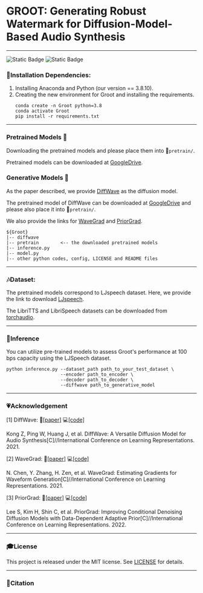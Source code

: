 # GROOT: Generating Robust Watermark for Diffusion-Model-Based Audio Synthesis

------
![Static Badge](https://img.shields.io/badge/PYTHON-3.8%2B-blue)
![Static Badge](https://img.shields.io/badge/Groot-Generative_Watermarking-66c2a5?labelColor=e5f5f9)
### :loudspeaker:Installation Dependencies:
1. Installing Anaconda and Python (our version == 3.8.10).
2. Creating the new environment for Groot and installing the requirements.
   ~~~
   conda create -n Groot python=3.8
   conda activate Groot
   pip install -r requirements.txt
   ~~~

------
### Pretrained Models :link:
Downloading the pretrained models and please place them into :file_folder:`pretrain/`.

Pretrained models can be downloaded at [GoogleDrive](https://drive.google.com/drive/folders/1JTxQvPA-nnhVzMTh5wwwUtMMCT-fQVPg).

### Generative Models :link:
As the paper described, we provide [DiffWave](https://github.com/lmnt-com/diffwave) as the diffusion model.

The pretrained model of DiffWave can be downloaded at [GoogleDrive](https://drive.google.com/drive/folders/1JTxQvPA-nnhVzMTh5wwwUtMMCT-fQVPg) and please also place it into :file_folder:`pretrain/`.

We also provide the links for [WaveGrad](https://github.com/ivanvovk/WaveGrad) and [PriorGrad](https://github.com/microsoft/NeuralSpeech/tree/master/PriorGrad-vocoder).

~~~
${Groot}
|-- diffwave
|-- pretrain        <-- the downloaded pretrained models
|-- inference.py
|-- model.py
|-- other python codes, config, LICENSE and README files
~~~

------
### :notes:Dataset:
The pretrained models correspond to LJspeech dataset. Here, we provide the link to download [LJspeech](https://keithito.com/LJ-Speech-Dataset/).

The LibriTTS and LibriSpeech datasets can be downloaded from [torchaudio](https://pytorch.org/audio/stable/datasets.html).

------
### :rocket:Inference
You can utilize pre-trained models to assess Groot's performance at 100 bps capacity using the LJSpeech dataset.
~~~
python inference.py --dataset_path path_to_your_test_dataset \
                    --encoder path_to_encoder \
                    --decoder path_to_decoder \
                    --diffwave path_to_generative_model
~~~

------
### :heartpulse:Acknowledgement
[1] DiffWave: :newspaper:[[paper]](https://arxiv.org/pdf/2009.09761) :computer:[[code]](https://github.com/lmnt-com/diffwave)

Kong Z, Ping W, Huang J, et al. DiffWave: A Versatile Diffusion Model for Audio Synthesis[C]//International Conference on Learning Representations. 2021.

[2] WaveGrad: :newspaper:[[paper]](https://arxiv.org/pdf/2009.00713) :computer:[[code]](https://github.com/ivanvovk/WaveGrad)

N. Chen, Y. Zhang, H. Zen, et al. WaveGrad: Estimating Gradients for Waveform Generation[C]//International Conference on Learning Representations. 2021.

[3] PriorGrad: :newspaper:[[paper]](https://arxiv.org/pdf/2106.06406) :computer:[[code]](https://github.com/microsoft/NeuralSpeech/tree/master/PriorGrad-vocoder)

Lee S, Kim H, Shin C, et al. PriorGrad: Improving Conditional Denoising Diffusion Models with Data-Dependent Adaptive Prior[C]//International Conference on Learning Representations. 2022.

------
### :mortar_board:License
This project is released under the MIT license. See [LICENSE](https://github.com/Groot-GAW/Groot/blob/main/LICENSE) for details.

------
### :book:Citation



